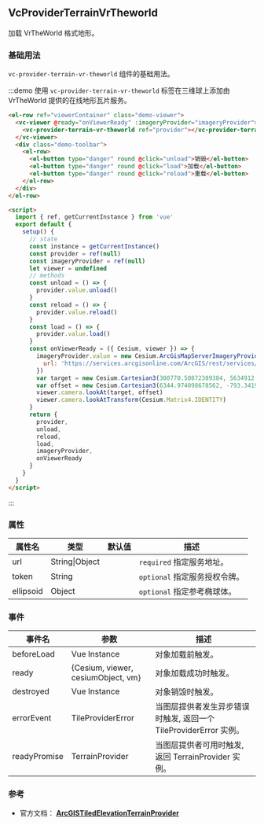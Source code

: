 ## VcProviderTerrainVrTheworld

加载 VrTheWorld 格式地形。

### 基础用法

`vc-provider-terrain-vr-theworld` 组件的基础用法。

:::demo 使用 `vc-provider-terrain-vr-theworld` 标签在三维球上添加由 VrTheWorld 提供的在线地形瓦片服务。

```html
<el-row ref="viewerContainer" class="demo-viewer">
  <vc-viewer @ready="onViewerReady" :imageryProvider="imageryProvider">
    <vc-provider-terrain-vr-theworld ref="provider"></vc-provider-terrain-vr-theworld>
  </vc-viewer>
  <div class="demo-toolbar">
    <el-row>
      <el-button type="danger" round @click="unload">销毁</el-button>
      <el-button type="danger" round @click="load">加载</el-button>
      <el-button type="danger" round @click="reload">重载</el-button>
    </el-row>
  </div>
</el-row>

<script>
  import { ref, getCurrentInstance } from 'vue'
  export default {
    setup() {
      // state
      const instance = getCurrentInstance()
      const provider = ref(null)
      const imageryProvider = ref(null)
      let viewer = undefined
      // methods
      const unload = () => {
        provider.value.unload()
      }
      const reload = () => {
        provider.value.reload()
      }
      const load = () => {
        provider.value.load()
      }
      const onViewerReady = ({ Cesium, viewer }) => {
        imageryProvider.value = new Cesium.ArcGisMapServerImageryProvider({
          url: 'https://services.arcgisonline.com/ArcGIS/rest/services/World_Imagery/MapServer'
        })
        var target = new Cesium.Cartesian3(300770.50872389384, 5634912.131394585, 2978152.2865545116)
        var offset = new Cesium.Cartesian3(6344.974098678562, -793.3419798081741, 2499.9508860763162)
        viewer.camera.lookAt(target, offset)
        viewer.camera.lookAtTransform(Cesium.Matrix4.IDENTITY)
      }
      return {
        provider,
        unload,
        reload,
        load,
        imageryProvider,
        onViewerReady
      }
    }
  }
</script>
```

:::

### 属性

| 属性名    | 类型           | 默认值 | 描述                          |
| --------- | -------------- | ------ | ----------------------------- |
| url       | String\|Object |        | `required` 指定服务地址。     |
| token     | String         |        | `optional` 指定服务授权令牌。 |
| ellipsoid | Object         |        | `optional` 指定参考椭球体。   |

### 事件

| 事件名       | 参数                               | 描述                                                              |
| ------------ | ---------------------------------- | ----------------------------------------------------------------- |
| beforeLoad   | Vue Instance                       | 对象加载前触发。                                                  |
| ready        | {Cesium, viewer, cesiumObject, vm} | 对象加载成功时触发。                                              |
| destroyed    | Vue Instance                       | 对象销毁时触发。                                                  |
| errorEvent   | TileProviderError                  | 当图层提供者发生异步错误时触发, 返回一个 TileProviderError 实例。 |
| readyPromise | TerrainProvider                    | 当图层提供者可用时触发, 返回 TerrainProvider 实例。               |

### 参考

- 官方文档： **[ArcGISTiledElevationTerrainProvider](https://cesium.com/docs/cesiumjs-ref-doc/ArcGISTiledElevationTerrainProvider.html)**

